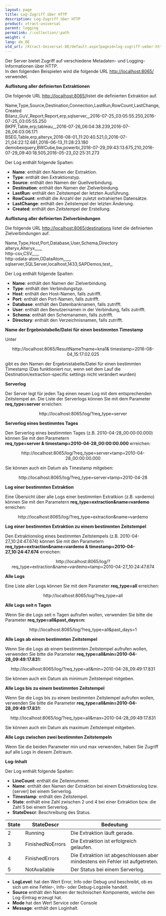 ```yaml
---
layout: page
title: Log-Zugriff über HTTP
description: Log-Zugriff über HTTP
product: xtract-universal
parent: logging
permalink: /:collection/:path
weight: 4
lang: de_DE
old_url: /Xtract-Universal-DE/default.aspx?pageid=log-zugriff-ueber-http
---
```


Der Server bietet Zugriff auf verschiedene Metadaten- und Logging-Informationen über HTTP. <br>
In den folgenden Beispielen wird die folgende URL [http://localhost:8065/]() verwendet.


**Auflistung aller definierten Extraktionen**

Die folgende URL [http://localhost:8065/]()listet die definierten Extraktion auf. 

Name,Type,Source,Destination,Connection,LastRun,RowCount,LastChange,Created<br>
Bilanz_GuV_Report,Report,erp,sqlserver,,,2016-07-25_03:05:55.250,2016-07-25_03:05:55.250<br>
BKPF,Table,erp,tableau,,,2016-07-26_06:04:38.239,2016-07-26_06:03:06.171<br>
BSEG,Table,erp,alteryx,2016-08-01_11:20:40.521,0,2016-07-21_04:22:12.681,2016-06-13_11:28:23.180<br>
demobexquery,BWCube,bw,powerbi,2016-07-29_09:43:13.675,210,2016-07-29_09:40:18.505,2016-05-23_02:25:31.273 

Der Log enthält folgende Spalten:<br>
- **Name**: enthält den Namen der Extraktion.
- **Type**: enthält den Extraktionstyp.
- **Source**: enthält den Namen der Quellverbindung.
- **Destination**: enthält den Namen der Zielverbindung.
- **LastRun**: enthält den Zeitstempel der letzten Ausführung. 
- **RowCount**: enthält die Anzahl der zuletzt extrahierten Datensätze. 
- **LastChange**: enthält den Zeitstempel der letzten Änderung. 
- **Created**: enthält den Zeitstempel der Erstellung. 

**Auflistung aller definierten Zielverbindungen**

Die folgende URL [http://localhost:8065/destinations]() listet die definierten Zielverbindungen auf. 

Name,Type,Host,Port,Database,User,Schema,Directory<br>
alteryx,Alteryx,,,,,,<br>
http-csv,CSV,,,,,,<br>
http-odata-atom,ODataAtom,,,,,,<br>
sqlserver,SQLServer,localhost,1433,SAPDemos,test,,

Der Log enthält folgende Spalten:
- **Name**: enthält den Namen der Zielverbindung.
- **Type**: enthält den Verbindungstyp.
- **Host**: enthält den Host-Namen, falls zutrifft.
- **Port**: enthält den Port-Namen, falls zutrifft.
- **Database**: enthält den Datenbanknamen, falls zutrifft. 
- **User**: enthält den Benutzernamen in der Verbindung, falls zutrifft.  
- **Schema**: enthält den Schemanamen, falls zutrifft.  
- **Directory**: enthält den Verzeichnisnamen, falls zutrifft.

**Name der Ergebnistabelle/Datei für einen bestimmten Timestamp** 

Unter

<center>http://localhost:8065/ResultName?name=kna1& timestamp=2016-08-04_15:17:02.025</center>

gibt es den Namen der Ergebnistabelle/Datei für einen bestimmten Timestamp (Das funktioniert nur, wenn seit dem Lauf die Destination/extraction-specific settings nicht verändert wurden)  

**Serverlog**

Der Server legt für jeden Tag einen neuen Log mit dem entsprechenden Zeitstempel an. Die Liste der Serverlogs können Sie mit dem Parameter **req_type=server** erreichen:

<center>http://localhost:8065/log/?req_type=server</center>

**Serverlog eines bestimmtes Tages**

Den Serverlog eines bestimmten Tages (z.B. 2010-04-28_00:00:00.000) können Sie mit den Parametern <br>
**req_type=server &
timestamp=2010-04-28_00:00:00.000** erreichen:

<center>http://localhost:8065/log/?req_type=server&timestamp=2010-04-28_00:00:00.000</center>

Sie können auch ein Datum als Timestamp mitgeben:

<center>http://localhost:8065/log/?req_type=server&timestamp=2010-04-28</center>

**Log einer bestimmten Extraktion**

Eine Übersicht über alle Logs einer bestimmten Extratkion (z.B. vardemo) können Sie mit den Parametern **req_type=extraction&name=vardemo** erreichen:

<center>http://localhost:8065/log/?req_type=extraction&name=vardemo</center>

**Log einer bestimmten Extraktion zu einem bestimmten Zeitstempel**

Den Extraktionslog eines bestimmten Zeitstempels (z.B. 2010-04-27_10:24:47.674) können Sie mit den Parametern **req_type=extraction&name=vardemo &
timestamp=2010-04-27_10:24:47.674** erreichen:

<center>http://localhost:8065/log/?req_type=extraction&name=vardemo&timestamp=2010-04-27_10:24:47.674</center>

**Alle Logs**

Eine Liste aller Logs können Sie mit dem Parameter **req_type=all** erreichen:

<center>http://localhost:8065/log/?req_type=all</center>

**Alle Logs seit n Tagen**

Wenn Sie die Logs seit n Tagen aufrufen wollen, verwenden Sie bitte die Parameter **req_type=all&past_days=n:**

<center>http://localhost:8065/log/?req_type=all&past_days=1</center>

**Alle Logs ab einem bestimmten Zeitstempel**

Wenn Sie die Logs ab einem bestimmten Zeitstempel aufrufen wollen, verwenden Sie bitte die Parameter **req_type=all&min=2010-04-28_09:49:17.831:**

<center>http://localhost:8065/log/?req_type=all&min=2010-04-28_09:49:17.831</center>

Sie können auch ein Datum als minimum Zeitstempel mitgeben.

**Alle Logs bis zu einem bestimmten Zeitstempel**

Wenn Sie die Logs bis zu einem bestimmten Zeitstempel aufrufen wollen, verwenden Sie bitte die Parameter **req_type=all&min=2010-04-28_09:49:17.831:**

<center>http://localhost:8065/log/?req_type=all&max=2010-04-28_09:49:17.831</center>

Sie können auch ein Datum als maximum Zeitstempel mitgeben.

**Alle Logs zwischen zwei bestimmten Zeitstempeln**

Wenn Sie die beiden Parameter min und max verwenden, haben Sie Zugriff auf alle Logs in diesem Zeitraum.
 
**Log-Inhalt**

Der Log enthält folgende Spalten:

- **LineCount**: enthält die Zeilennummer.
- **Name**: enthält den Namen der Extraktion bei einem Extraktionslog bzw. [server] bei einem Serverlog.
- **Timestamp**: enthält den Zeitstempel.
- **State**: enthält eine Zahl zwischen 2 und 4 bei einer Extraktion bzw. die Zahl 5 bei einem Serverlog.
- **StateDescr**: Beschreibung des Status. 

| State | StateDescr       | Bedeutung                                                                    |
|-------|------------------|------------------------------------------------------------------------------|
| 2     | Running          | Die Extraktion läuft gerade.                                                 |
| 3     | FinishedNoErrors | Die Extraktion ist erfolgreich gelaufen.                                     |
| 4     | FinishedErrors   | Die Extraktion ist abgeschlossen aber mindestens ein Fehler ist aufgetreten. |
| 5     | NotAvailable     | Der Status bei einem Serverlog.                                              |

- **LogLevel**: hat den Wert Error, Info oder Debug und beschreibt, ob es sich um eine Fehler-, Info- oder Debug-Logzeile handelt.
- **Source** enthält den Namen der technischen Komponente, welche  den Log-Eintrag erzeugt hat. 
- **Mode** hat den Wert Service oder Console
- **Message**: enthält den Loginhalt. 

